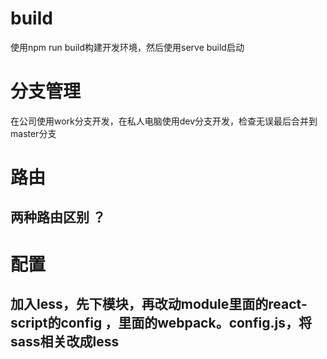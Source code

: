 # build
使用npm run build构建开发环境，然后使用serve build启动

# 分支管理 
在公司使用work分支开发，在私人电脑使用dev分支开发，检查无误最后合并到master分支
# 路由
## 两种路由区别 ？

# 配置
## 加入less，先下模块，再改动module里面的react-script的config  ，里面的webpack。config.js，将sass相关改成less
